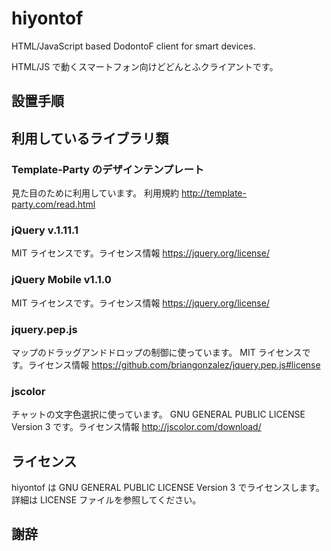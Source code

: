 # hiyontof

HTML/JavaScript based DodontoF client for smart devices.

HTML/JS で動くスマートフォン向けどどんとふクライアントです。

## 設置手順


## 利用しているライブラリ類

### Template-Party のデザインテンプレート

見た目のために利用しています。
利用規約 http://template-party.com/read.html

### jQuery v.1.11.1

MIT ライセンスです。ライセンス情報 https://jquery.org/license/

### jQuery Mobile v1.1.0

MIT ライセンスです。ライセンス情報 https://jquery.org/license/

### jquery.pep.js

マップのドラッグアンドドロップの制御に使っています。
MIT ライセンスです。ライセンス情報 https://github.com/briangonzalez/jquery.pep.js#license

### jscolor

チャットの文字色選択に使っています。
GNU GENERAL PUBLIC LICENSE Version 3 です。ライセンス情報 http://jscolor.com/download/

## ライセンス

hiyontof は GNU GENERAL PUBLIC LICENSE Version 3 でライセンスします。
詳細は LICENSE ファイルを参照してください。

## 謝辞

